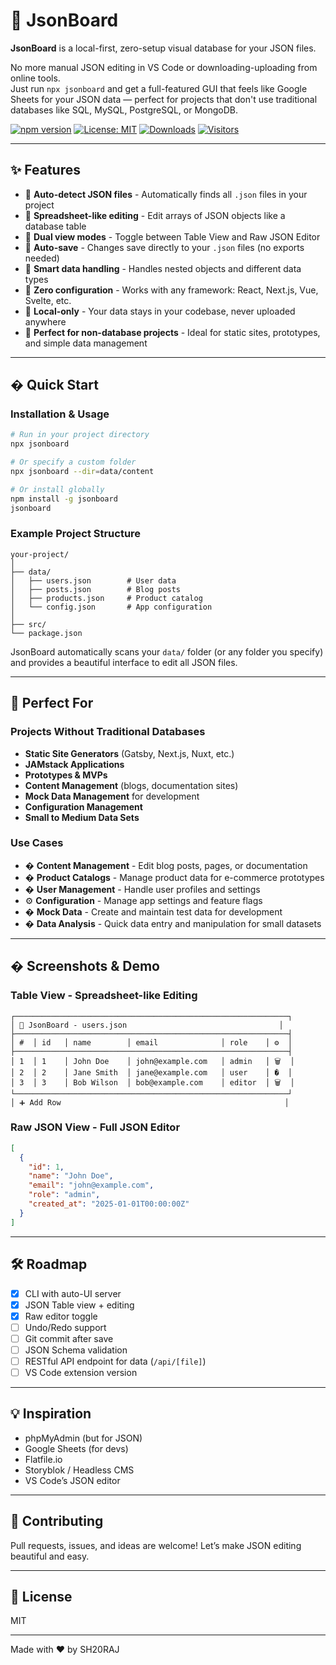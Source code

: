 # 🧩 JsonBoard

**JsonBoard** is a local-first, zero-setup visual database for your JSON files.

No more manual JSON editing in VS Code or downloading-uploading from online tools.  
Just run `npx jsonboard` and get a full-featured GUI that feels like Google Sheets for your JSON data — perfect for projects that don't use traditional databases like SQL, MySQL, PostgreSQL, or MongoDB.

[![npm version](https://badge.fury.io/js/jsonboard.svg)](https://badge.fury.io/js/jsonboard)
[![License: MIT](https://img.shields.io/badge/License-MIT-yellow.svg)](https://opensource.org/licenses/MIT)
[![Downloads](https://img.shields.io/npm/dm/jsonboard.svg)](https://www.npmjs.com/package/jsonboard)
[![Visitors](https://api.visitorbadge.io/api/visitors?path=https%3A%2F%2Fgithub.com%2FSH20RAJ%2Fjsonboard&countColor=%23263759)](https://visitorbadge.io/status?path=https%3A%2F%2Fgithub.com%2FSH20RAJ%2Fjsonboard)

---

## ✨ Features

- 📁 **Auto-detect JSON files** - Automatically finds all `.json` files in your project
- 📝 **Spreadsheet-like editing** - Edit arrays of JSON objects like a database table
- 🔀 **Dual view modes** - Toggle between Table View and Raw JSON Editor
- 💾 **Auto-save** - Changes save directly to your `.json` files (no exports needed)
- 🧠 **Smart data handling** - Handles nested objects and different data types
- 🚀 **Zero configuration** - Works with any framework: React, Next.js, Vue, Svelte, etc.
- 🔐 **Local-only** - Your data stays in your codebase, never uploaded anywhere
- 🎯 **Perfect for non-database projects** - Ideal for static sites, prototypes, and simple data management

---

## � Quick Start

### Installation & Usage

```bash
# Run in your project directory
npx jsonboard

# Or specify a custom folder
npx jsonboard --dir=data/content

# Or install globally
npm install -g jsonboard
jsonboard
```

### Example Project Structure

```
your-project/
│
├── data/
│   ├── users.json        # User data
│   ├── posts.json        # Blog posts
│   ├── products.json     # Product catalog
│   └── config.json       # App configuration
│
├── src/
└── package.json
```

JsonBoard automatically scans your `data/` folder (or any folder you specify) and provides a beautiful interface to edit all JSON files.

---

## 🎯 Perfect For

### Projects Without Traditional Databases
- **Static Site Generators** (Gatsby, Next.js, Nuxt, etc.)
- **JAMstack Applications** 
- **Prototypes & MVPs**
- **Content Management** (blogs, documentation sites)
- **Mock Data Management** for development
- **Configuration Management**
- **Small to Medium Data Sets**

### Use Cases
- � **Content Management** - Edit blog posts, pages, or documentation
- � **Product Catalogs** - Manage product data for e-commerce prototypes
- � **User Management** - Handle user profiles and settings
- ⚙️ **Configuration** - Manage app settings and feature flags
- � **Mock Data** - Create and maintain test data for development
- � **Data Analysis** - Quick data entry and manipulation for small datasets

---

## �️ Screenshots & Demo

### Table View - Spreadsheet-like Editing
```
┌─────────────────────────────────────────────────────────────┐
│ 🧩 JsonBoard - users.json                                  │
├─────────────────────────────────────────────────────────────┤
│ #  │ id   │ name        │ email              │ role    │ ⚙️  │
├─────────────────────────────────────────────────────────────┤
│ 1  │ 1    │ John Doe    │ john@example.com   │ admin   │ 🗑️  │
│ 2  │ 2    │ Jane Smith  │ jane@example.com   │ user    │ �️  │
│ 3  │ 3    │ Bob Wilson  │ bob@example.com    │ editor  │ 🗑️  │
└─────────────────────────────────────────────────────────────┘
│ ➕ Add Row                                                  │
```

### Raw JSON View - Full JSON Editor
```json
[
  {
    "id": 1,
    "name": "John Doe",
    "email": "john@example.com",
    "role": "admin",
    "created_at": "2025-01-01T00:00:00Z"
  }
]
```

---

## 🛠 Roadmap

* [x] CLI with auto-UI server
* [x] JSON Table view + editing
* [x] Raw editor toggle
* [ ] Undo/Redo support
* [ ] Git commit after save
* [ ] JSON Schema validation
* [ ] RESTful API endpoint for data (`/api/[file]`)
* [ ] VS Code extension version

---

## 💡 Inspiration

* phpMyAdmin (but for JSON)
* Google Sheets (for devs)
* Flatfile.io
* Storyblok / Headless CMS
* VS Code’s JSON editor

---

## 🤝 Contributing

Pull requests, issues, and ideas are welcome!
Let’s make JSON editing beautiful and easy.

---

## 📜 License

MIT

---

Made with ❤️ by SH20RAJ
